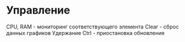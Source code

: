# Управление
CPU, RAM - мониторинг соответствующего элемента
Clear - сброс данных графиков
Удержание Ctrl - приостановка обновления
